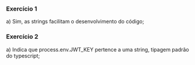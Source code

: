 ### Exercício 1 

a) Sim, as strings facilitam o desenvolvimento do código;


### Exercício 2

a) Indica que process.env.JWT_KEY pertence a uma string, tipagem padrão do typescript;